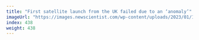 ```yaml
---
title: "First satellite launch from the UK failed due to an ‘anomaly’"
imageUrl: "https://images.newscientist.com/wp-content/uploads/2023/01/10004828/SEI_139692185.jpg?width=600"
index: 438
weight: 438
---
```

